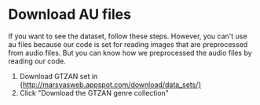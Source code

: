 # Download AU files
If you want to see the dataset, follow these steps. However, you can't use au files because our code is set for reading images that are preprocessed from audio files. But you can know how we preprocessed the audio files by reading our code.
1. Download GTZAN set in {http://marsyasweb.appspot.com/download/data_sets/}
2. Click "Download the GTZAN genre collection"
